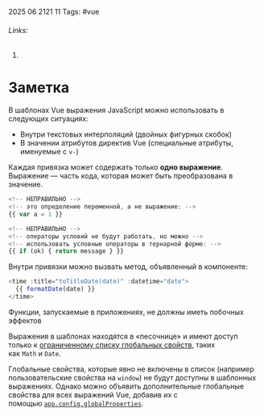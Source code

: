 2025 06 2121 11
Tags: #vue 
###### Links: 
1) 
# Заметка
В шаблонах Vue выражения JavaScript можно использовать в следующих ситуациях:

- Внутри текстовых интерполяций (двойных фигурных скобок)
- В значении атрибутов директив Vue (специальные атрибуты, именуемые с `v-`)

Каждая привязка может содержать только **одно выражение**. Выражение — часть кода, 
которая может быть преобразована в значение.
```js
<!-- НЕПРАВИЛЬНО -->
<!-- это определение переменной, а не выражение: -->
{{ var a = 1 }}

<!-- НЕПРАВИЛЬНО -->
<!-- операторы условий не будут работать, но можно -->
<!-- использовать условные операторы в тернарной форме: -->
{{ if (ok) { return message } }}
```
Внутри привязки можно вызвать метод, объявленный в компоненте:
```js
<time :title="toTitleDate(date)" :datetime="date">
  {{ formatDate(date) }}
</time>
```
Функции, запускаемые в приложениях, не должны иметь побочных эффектов

Выражения в шаблонах находятся в «песочнице» и имеют доступ только к [ограниченному списку глобальных свойств](https://github.com/vuejs/core/blob/main/packages/shared/src/globalsAllowList.ts#L3), таких как `Math` и `Date`.

Глобальные свойства, которые явно не включены в список (например пользовательские свойства на `window`) не будут доступны в шаблонных выражениях. Однако можно объявить дополнительные глобальные свойства для всех выражений Vue, добавив их с помощью [`app.config.globalProperties`](https://ru.vuejs.org/api/application.html#app-config-globalproperties).
